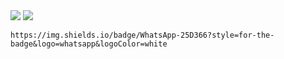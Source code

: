 <img src="https://capsule-render.vercel.app/api?type=waving&color=BDBDC8&height=150&section=header" />
<img src="https://capsule-render.vercel.app/api?type=waving&color=BDBDC8&height=150&section=footer" />

	https://img.shields.io/badge/WhatsApp-25D366?style=for-the-badge&logo=whatsapp&logoColor=white
